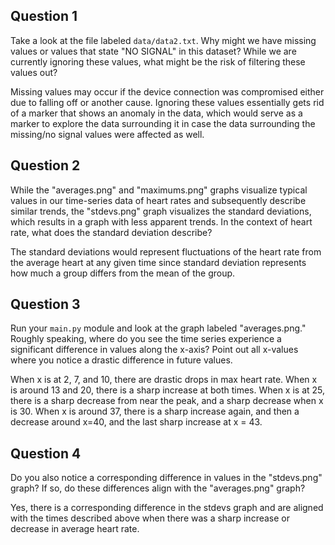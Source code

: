 ## Question 1

Take a look at the file labeled `data/data2.txt`. Why might we have missing values or values that state "NO SIGNAL" in this dataset? While we are currently ignoring these values, what might be the risk of filtering these values out?

Missing values may occur if the device connection was compromised either due to falling off or another cause. Ignoring these values essentially gets rid of a marker that shows an anomaly in the data, which would serve as a marker to explore the data surrounding it in case the data surrounding the missing/no signal values were affected as well. 

## Question 2

While the "averages.png" and "maximums.png" graphs visualize typical values in our time-series data of heart rates and subsequently describe similar trends, the "stdevs.png" graph visualizes the standard deviations, which results in a graph with less apparent trends. In the context of heart rate, what does the standard deviation describe?

The standard deviations would represent fluctuations of the heart rate from the average heart at any given time since standard deviation represents how much a group differs from the mean of the group.

## Question 3

Run your `main.py` module and look at the graph labeled "averages.png." Roughly speaking, where do you see the time series experience a significant difference in values along the x-axis? Point out all x-values where you notice a drastic difference in future values.

When x is at 2, 7, and 10, there are drastic drops in max heart rate. When x is around 13 and 20, there is a sharp increase at both times. When x is at 25, there is a sharp decrease from near the peak, and a sharp decrease when x is 30. When x is around 37, there is a sharp increase again, and then a decrease around x=40, and the last sharp increase at x = 43. 

## Question 4

Do you also notice a corresponding difference in values in the "stdevs.png" graph? If so, do these differences align with the "averages.png" graph? 

Yes, there is a corresponding difference in the stdevs graph and are aligned with the times described above when there was a sharp increase or decrease in average heart rate. 
